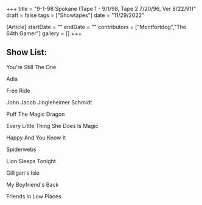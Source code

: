 +++
title = "9-1-98 Spokane (Tape 1 - 9/1/98, Tape 2 7/20/96, Ver 8/22/91)"
draft = false
tags = ["Showtapes"]
date = "11/29/2022"

[Article]
startDate = ""
endDate = ""
contributors = ["Montfortdog","The 64th Gamer"]
gallery = []
+++
<h2> Show List: </h2>
You're Still The One

Adia

Free Ride

John Jacob Jingleheimer Schmidt

Puff The Magic Dragon

Every Little Thing She Does Is Magic

Happy And You Know It

Spiderwebs

Lion Sleeps Tonight

Gilligan's Isle

My Boyfriend's Back

Friends In Low Places